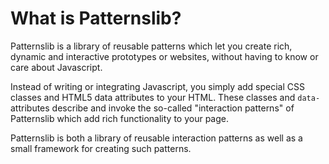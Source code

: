 # What is Patternslib?

Patternslib is a library of reusable patterns which let you create rich, dynamic and interactive prototypes or websites, without having to know or care about Javascript.

Instead of writing or integrating Javascript, you simply add special CSS classes and HTML5 data attributes to your HTML.
These classes and `data-` attributes describe and invoke the so-called "interaction patterns" of Patternslib which add rich functionality to your page.

Patternslib is both a library of reusable interaction patterns as well as a small framework for creating such patterns.
